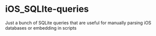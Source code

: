 # iOS_SQLIte-queries
 Just a bunch of SQLite queries that are useful for manually parsing iOS databases or embedding in scripts
